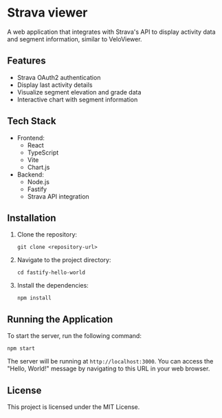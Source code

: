 # Strava viewer

A web application that integrates with Strava's API to display activity data and segment information, similar to VeloViewer.

## Features

- Strava OAuth2 authentication
- Display last activity details
- Visualize segment elevation and grade data
- Interactive chart with segment information

## Tech Stack

- Frontend:
  - React
  - TypeScript
  - Vite
  - Chart.js
- Backend:
  - Node.js
  - Fastify
  - Strava API integration

## Installation

1. Clone the repository:
   ```
   git clone <repository-url>
   ```

2. Navigate to the project directory:
   ```
   cd fastify-hello-world
   ```

3. Install the dependencies:
   ```
   npm install
   ```

## Running the Application

To start the server, run the following command:
```
npm start
```

The server will be running at `http://localhost:3000`. You can access the "Hello, World!" message by navigating to this URL in your web browser.

## License

This project is licensed under the MIT License.
